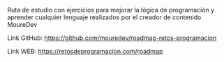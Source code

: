Ruta de estudio con ejercicios para mejorar la lógica de programación y aprender cualquier lenguaje realizados por el creador de contenido MoureDev

Link GitHub: https://github.com/mouredev/roadmap-retos-programacion

Link WEB: https://retosdeprogramacion.com/roadmap
